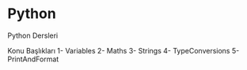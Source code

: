 # Python
Python Dersleri

Konu Başlıkları
1- Variables
2- Maths
3- Strings
4- TypeConversions
5- PrintAndFormat

